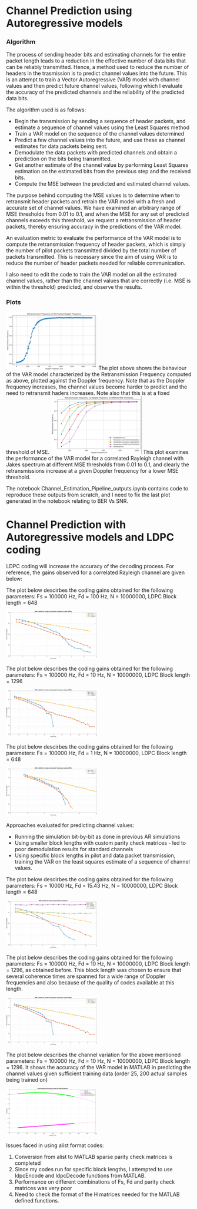 # Channel Prediction using Autoregressive models
### Algorithm 
The process of sending header bits and estimating channels for the entire packet length leads to a reduction in the effective number of data bits that can be reliably transmitted. Hence, a method used to reduce the number of headers in the trasmission is to predict channel values into the future. 
This is an attempt to train a Vector Autoregressive (VAR) model with channel values and then predict future channel values, following which I evaluate the accuracy of the predicted channels and the reliability of the predicted data bits. 

The algorithm used is as follows:
* Begin the transmission by sending a sequence of header packets, and estimate a sequence of channel values using the Least Squares method
* Train a VAR model on the sequence of the channel values determined
* Predict a few channel values into the future, and use these as channel estimates for data packets being sent.
* Demodulate the data packets with predicted channels and obtain a prediction on the bits being transmitted.
* Get another estimate of the channel value by performing Least Squares estimation on the estimated bits from the previous step and the received bits.
* Compute the MSE between the predicted and estimated channel values.

The purpose behind computing the MSE values is to determine when to retransmit header packets and retrain the VAR model with a fresh and accurate set of channel values. We have examined an arbitrary range of MSE thresholds from 0.01 to 0.1, and when the MSE for any set of predicted channels exceeds this threshold, we request a retransmission of header packets, thereby ensuring accuracy in the predictions of the VAR model. 

An evaluation metric to evaluate the performance of the VAR model is to compute the retransmission frequency of header packets, which is simply the number of pilot packets transmitted divided by the total number of packets transmitted. This is necessary since the aim of using VAR is to reduce the number of header packets needed for reliable communication. 

I also need to edit the code to train the VAR model on all the estimated channel values, rather than the channel values that are correctly (i.e. MSE is within the threshold) predicted, and observe the results. 

### Plots
<img src="/Release/Channel%20Prediction/Retransmission_Freq_Vs_Doppler_VAR.png" width="49%">
The plot above shows the behaviour of the VAR model characterized by the Retransmission Frequency computed as above, plotted against the Doppler frequency. Note that as the Doppler frequency increases, the channel values become harder to predict and the need to retransmit haders increases. Note also that this is at a fixed threshold of MSE. 

<img src="/Release/Channel%20Prediction/Retransmission_Freq_Vs_Doppler_VAR_Thresholds.png" width="49%">
This plot examines the performance of the VAR model for a correlated Rayleigh channel with Jakes spectrum at different MSE thresholds from 0.01 to 0.1, and clearly the retransmissions increase at a given Doppler frequency for a lower MSE threshold. 

The notebook Channel_Estimation_Pipeline_outputs.ipynb contains code to reproduce these outputs from scratch, and I need to fix the last plot generated in the notebook relating to BER Vs SNR. 

# Channel Prediction with Autoregressive models and LDPC coding

LDPC coding will increase the accuracy of the decoding process. For reference, the gains observed for a correlated Rayleigh channel are given below:

The plot below descirbes the coding gains obtained for the following parameters: Fs = 100000 Hz, Fd = 100 Hz, N = 10000000, LDPC Block length = 648

<img src="/Release/Channel%20Prediction/Jakes_Rayleigh2.png" width="49%">

The plot below describes the coding gains obtained for the following parameters: Fs = 100000 Hz, Fd = 10 Hz, N = 10000000, LDPC Block length = 1296

<img src="/Release/Channel%20Prediction/Jakes_Rayleigh.png" width="49%">

The plot below descirbes the coding gains obtained for the following parameters: Fs = 100000 Hz, Fd = 1 Hz, N = 10000000, LDPC Block length = 648

<img src="/Release/Channel%20Prediction/Jakes_Rayleigh3.png" width="49%">

Approaches evaluated for predicting channel values:
- Running the simulation bit-by-bit as done in previous AR simulations
- Using smaller block lengths with custom parity check matrices - led to poor demodulation results for standard channels
- Using specific block lengths in pilot and data packet transmission, training the VAR on the least squares estimate of a sequence of channel values.

The plot below descirbes the coding gains obtained for the following parameters: Fs = 10000 Hz, Fd = 15.43 Hz, N = 10000000, LDPC Block length = 648

<img src="/Release/Channel%20Prediction/Jakes_AR.png" width="49%">

The plot below describes the coding gains obtained for the following parameters: Fs = 100000 Hz, Fd = 10 Hz, N = 10000000, LDPC Block length = 1296, as obtained before. This block length was chosen to ensure that several coherence times are spanned for a wide range of Doppler frequencies and also because of the quality of codes available at this length. 

<img src="/Release/Channel%20Prediction/Jakes_Rayleigh.png" width="49%">

The plot below describes the channel variation for the above mentioned parameters: Fs = 100000 Hz, Fd = 10 Hz, N = 10000000, LDPC Block length = 1296. It shows the accuracy of the VAR model in MATLAB in predicting the channel values given sufficient training data (order 25, 200 actual samples being trained on)

<img src="/Release/Channel%20Prediction/10000_10_10000000.png" width="49%">

Issues faced in using alist format codes:
1. Conversion from alist to MATLAB sparse parity check matrices is completed
2. Since my codes run for specific block lengths, I attempted to use ldpcEncode and ldpcDecode functions from MATLAB.
3. Performance on different combinations of Fs, Fd and parity check matrices was very poor
4. Need to check the format of the H matrices needed for the MATLAB defined functions.










